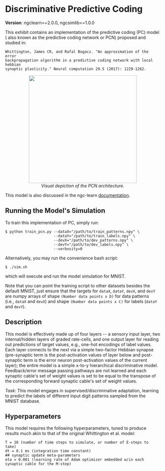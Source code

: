 # Discriminative Predictive Coding

<b>Version</b>: ngclearn==2.0.0, ngcsimlib==1.0.0

This exhibit contains an implementation of the predictive coding (PC) model (
also known as the predictive coding network or PCN) proposed and studied in:

```
Whittington, James CR, and Rafal Bogacz. "An approximation of the error
backpropagation algorithm in a predictive coding network with local hebbian
synaptic plasticity." Neural computation 29.5 (2017): 1229-1262.
```

<p align="center">
  <img height="350" src="fig/pcn_arch.jpg"><br>
  <i>Visual depiction of the PCN architecture.</i>
</p>

This model is also discussed in the ngc-learn
<a href="https://ngc-learn.readthedocs.io/en/latest/museum/pcn_discrim.html">documentation</a>.

## Running the Model's Simulation

To train this implementation of PC, simply run:

```console
$ python train_pcn.py --dataX="/path/to/train_patterns.npy" \
                      --dataY="/path/to/train_labels.npy" \
                      --devX="/path/to/dev_patterns.npy" \
                      --devY="/path/to/dev_labels.npy" \
                      --verbosity=0
```


Alternatively, you may run the convenience bash script:

```console
$ ./sim.sh
```

which will execute and run the model simulation for MNIST.

Note that you can point the training script to other datasets besides the
default MNIST, just ensure that the targets for `dataX`, `dataY`, `devX`, and
`devY` are numpy arrays of shape `(Number data points x D)` for data patterns  
(i.e., `dataX` and `devX`) and shape `(Number data points x C)` for labels
(`dataY` and `devY`).

## Description

This model is effectively made up of four layers -- a sensory input layer,
two internal/hidden layers of graded rate-cells, and one output layer
for reading out predictions of target values, e.g., one-hot encodings of
label values. Each layer connects to the next via a simple two-factor
Hebbian synapse (pre-synaptic term is the post-activation values of
layer below and post-synaptic term is the error neuron post-activation
values of the current layer); the entire model is a simple x-to-y
hierarchical discriminative model. Feedback/error message passing pathways
are not learned and each synaptic cable's set of weight values is set to be
equal to the transpose of the corresponding forward synaptic cable's set of
weight values.

<i>Task</i>: This model engages in supervised/discriminative adaptation, learning
to predict the labels of different input digit patterns sampled from the MNIST
database.

## Hyperparameters

This model requires the following hyperparameters, tuned to produce results much akin
to that of the original Whittington et al. model:

```
T = 10 (number of time steps to simulate, or number of E-steps to take)
dt = 0.1 ms (integration time constant)
## synaptic update meta-parameters
eta = 0.001 (learning rate of Adam optimizer embedded w/in each synaptic cable for the M-step)
```
